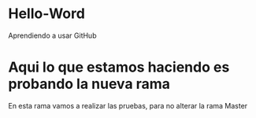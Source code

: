 # Hello-Word
Aprendiendo a usar GitHub
# Aqui lo que estamos haciendo es probando la nueva rama
En esta rama vamos a realizar las pruebas, para no alterar la rama Master
